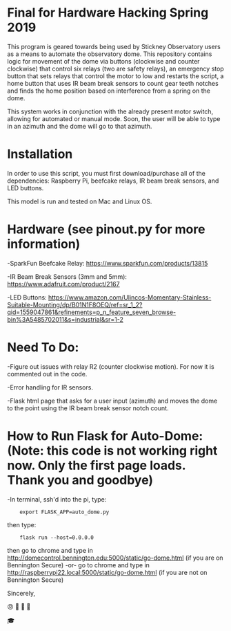 # Final for Hardware Hacking Spring 2019

This program is geared towards being used by Stickney Observatory users as a means to automate the observatory dome. This repository contains logic for movement of the dome via buttons (clockwise and counter clockwise) that control six relays (two are safety relays), an emergency stop button that sets relays that control the motor to low and restarts the script, a home button that uses IR beam break sensors to count gear teeth notches and finds the home position based on interference from a spring on the dome.

This system works in conjunction with the already present motor switch, allowing for automated or manual mode. Soon, the user will be able to type in an azimuth and the dome will go to that azimuth.

# Installation

In order to use this script, you must first download/purchase all of the dependencies: Raspberry Pi, beefcake relays, IR beam break sensors, and LED buttons.

This model is run and tested on Mac and Linux OS.

# Hardware (see pinout.py for more information)
-SparkFun Beefcake Relay: https://www.sparkfun.com/products/13815

-IR Beam Break Sensors (3mm and 5mm): https://www.adafruit.com/product/2167

-LED Buttons: https://www.amazon.com/Ulincos-Momentary-Stainless-Suitable-Mounting/dp/B01N1F8OEQ/ref=sr_1_2?qid=1559047861&refinements=p_n_feature_seven_browse-bin%3A5485702011&s=industrial&sr=1-2

# Need To Do:
-Figure out issues with relay R2 (counter clockwise motion). For now it is commented out in the code.

-Error handling for IR sensors.

-Flask html page that asks for a user input (azimuth) and moves the dome to the point using the IR beam break sensor notch count.  

# How to Run Flask for Auto-Dome: (Note: this code is not working right now. Only the first page loads. Thank you and goodbye)
-In terminal, ssh'd into the pi, type:
```
    export FLASK_APP=auto_dome.py
```
then type: 
```
    flask run --host=0.0.0.0
```
then go to chrome and type in http://domecontrol.bennington.edu:5000/static/go-dome.html (if you are on Bennington Secure)
-or-
go to chrome and type in http://raspberrypi22.local:5000/static/go-dome.html (if you are not on Bennington Secure)

Sincerely, 

:rage: :dancer: :snail: :dog: 

:mortar_board:
